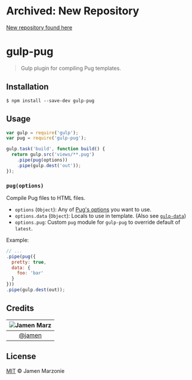 # Archived: New Repository
[New repository found here](https://github.com/jamen/gulp-pug)

# gulp-pug
> Gulp plugin for compiling Pug templates.

## Installation
```shell
$ npm install --save-dev gulp-pug
```

## Usage
```javascript
var gulp = require('gulp');
var pug = require('gulp-pug');

gulp.task('build', function build() {
  return gulp.src('views/**.pug')
    .pipe(pug(options))
    .pipe(gulp.dest('out'));
});
```

### `pug(options)`
Compile Pug files to HTML files.
 - `options` (`Object`): Any of [Pug's options](http://pug-lang.com/api/) you want to use.
 - `options.data` (`Object`): Locals to use in template. (Also see [`gulp-data`][gulp-data])
 - `options.pug`: Custom `pug` module for `gulp-pug` to override default of `latest`.

Example:
```javascript
// ...
.pipe(pug({
  pretty: true,
  data: {
    foo: 'bar'
  }
}))
.pipe(gulp.dest(out));
```

## Credits
|![Jamen Marz][jamen-image]|
|:--------:|
| [@jamen] |

## License
[MIT][license] &copy; Jamen Marzonie

<!-- All links must be "tagged" -->
 [@jamen]: https://github.com/jamen
 [jamen-image]: https://avatars2.githubusercontent.com/u/6251703?v=3&s=125
 [license]: LICENSE
 [gulp-data]: https://www.npmjs.com/package/gulp-data
